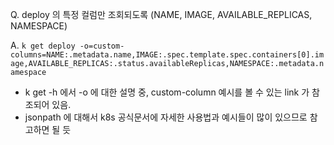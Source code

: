 Q. deploy 의 특정 컬럼만 조회되도록 (NAME, IMAGE, AVAILABLE_REPLICAS, NAMESPACE)

A. `k get deploy -o=custom-columns=NAME:.metadata.name,IMAGE:.spec.template.spec.containers[0].image,AVAILABLE_REPLICAS:.status.availableReplicas,NAMESPACE:.metadata.namespace`


+ k get -h 에서 -o 에 대한 설명 중, custom-column 예시를 볼 수 있는 link 가 참조되어 있음.
+ jsonpath 에 대해서 k8s 공식문서에 자세한 사용법과 예시들이 많이 있으므로 참고하면 될 듯
